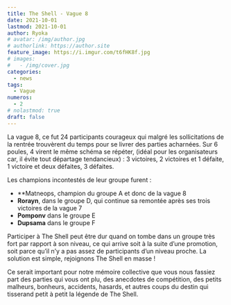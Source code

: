 ```yaml
---
title: The Shell - Vague 8
date: 2021-10-01
lastmod: 2021-10-01
author: Ryoka
# avatar: /img/author.jpg
# authorlink: https://author.site
feature_image: https://i.imgur.com/t6fHK8f.jpg
# images:
#   - /img/cover.jpg
categories:
  - news
tags:
  - Vague
numeros: 
  - 2
# nolastmod: true
draft: false
---
```


La vague 8, ce fut 24 participants courageux qui malgré les sollicitations de la rentrée trouvèrent du temps pour se livrer des parties acharnées. Sur 6 poules, 4 virent le même schéma se répéter, (idéal pour les organisateurs car, il évite tout départage tendancieux) : 3 victoires, 2 victoires et 1 défaite, 1 victoire et deux défaites, 3 défaites. 

<!-- more -->

Les champions incontestés de leur groupe furent : 
- **Matneops, champion du groupe A et donc de la vague 8
- **Rorayn**, dans le groupe D, qui continue sa remontée après ses trois victoires de la vague 7
- **Pomponv** dans le groupe E
- **Dupsama** dans le groupe F 

Participer à The Shell peut être dur quand on tombe dans un groupe très fort par rapport à son niveau, ce qui arrive soit à la suite d’une promotion, soit parce qu’il n’y a pas assez de participants d’un niveau proche. La solution est simple, rejoignons The Shell en masse !

Ce serait important pour notre mémoire collective que vous nous fassiez part des parties qui vous ont plu, des anecdotes de compétition,  des petits malheurs, bonheurs, accidents, hasards, et autres coups du destin qui tisserand petit à petit la légende de The Shell.

